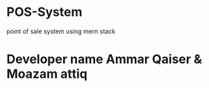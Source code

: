 # POS-System
point of sale system using mern stack <br>
<h1>Developer name Ammar Qaiser & Moazam attiq</h1>
